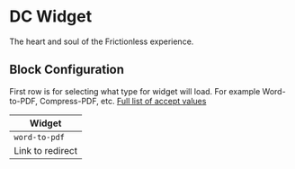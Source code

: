 # DC Widget

The heart and soul of the Frictionless experience.
## Block Configuration 
First row is for selecting what type for widget will load. For example Word-to-PDF, Compress-PDF, etc. [Full list of accept values](https://git.corp.adobe.com/dc/dc-hosted#parameters)

| Widget            |
| ----------------- |
| `word-to-pdf`     |
| Link to redirect  |
